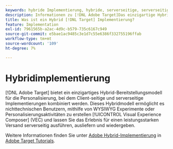 ```yaml
---
keywords: hybride Implementierung, hybride, serverseitige, serverseitige, serverseitige, Client-seitige, Client-seitige, hybride Implementierung, hybride Implementierung0
description: Informationen zu [!DNL Adobe Target]Das einzigartige Hybrid-Bereitstellungsmodell für die Personalisierung, bei dem Client- und Server-seitige Implementierungen kombiniert werden.
title: Was ist ein Hybrid [!DNL Target] Implementierung?
feature: Implementation
exl-id: 7961565b-a2ac-4d9c-b579-735c6167c949
source-git-commit: e5bae1ac9485c3e1d7c55e6386f332755196ffab
workflow-type: tm+mt
source-wordcount: '109'
ht-degree: 7%

---
```


# Hybridimplementierung

[!DNL Adobe Target] bietet ein einzigartiges Hybrid-Bereitstellungsmodell für die Personalisierung, bei dem Client-seitige und serverseitige Implementierungen kombiniert werden. Dieses Hybridmodell ermöglicht es nichttechnischen Benutzern, mithilfe von WYSIWYG Experimente oder Personalisierungsaktivitäten zu erstellen [!UICONTROL Visual Experience Composer] (VEC) und lassen Sie das Erlebnis für einen leistungsstarken Versand serverseitig ausführen, ausliefern und wiedergeben.

Weitere Informationen finden Sie unter [Adobe Hybrid-Implementierung](https://experienceleague.adobe.com/docs/target-learn/tutorials/implementation/hybrid-deployment.html) in [Adobe Target Tutorials](https://experienceleague.adobe.com/docs/target-learn/tutorials/overview.html?lang=de).
